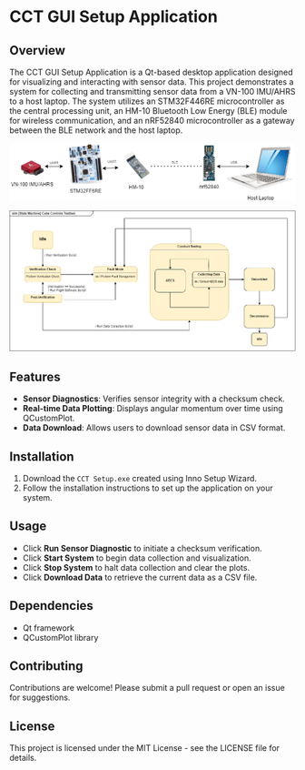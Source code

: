 # CCT GUI Setup Application

## Overview
The CCT GUI Setup Application is a Qt-based desktop application designed for visualizing and interacting with sensor data. This project demonstrates a system for collecting and transmitting sensor data from a VN-100 IMU/AHRS to a host laptop. The system utilizes an STM32F446RE microcontroller as the central processing unit, an HM-10 Bluetooth Low Energy (BLE) module for wireless communication, and an nRF52840 microcontroller as a gateway between the BLE network and the host laptop.

![C&DH Hardware Process](https://github.com/danvinn/ADCSync/blob/main/img/cdh_flow.drawio.png)

![C&DH High-Level State Machine](https://github.com/danvinn/ADCSync/blob/main/img/stateMachine.png)

## Features
- **Sensor Diagnostics**: Verifies sensor integrity with a checksum check.
- **Real-time Data Plotting**: Displays angular momentum over time using QCustomPlot.
- **Data Download**: Allows users to download sensor data in CSV format.

## Installation
1. Download the `CCT Setup.exe` created using Inno Setup Wizard.
2. Follow the installation instructions to set up the application on your system.

## Usage
- Click **Run Sensor Diagnostic** to initiate a checksum verification.
- Click **Start System** to begin data collection and visualization.
- Click **Stop System** to halt data collection and clear the plots.
- Click **Download Data** to retrieve the current data as a CSV file.

## Dependencies
- Qt framework
- QCustomPlot library

## Contributing
Contributions are welcome! Please submit a pull request or open an issue for suggestions.

## License
This project is licensed under the MIT License - see the LICENSE file for details.
